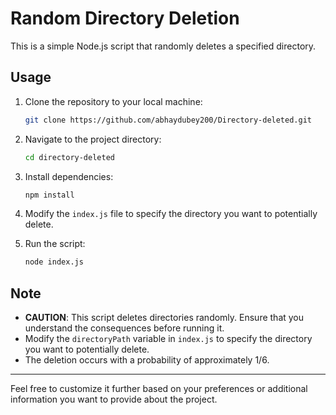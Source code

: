 
# Random Directory Deletion

This is a simple Node.js script that randomly deletes a specified directory.

## Usage

1. Clone the repository to your local machine:

   ```bash
   git clone https://github.com/abhaydubey200/Directory-deleted.git
   ```

2. Navigate to the project directory:

   ```bash
   cd directory-deleted
   ```

3. Install dependencies:

   ```bash
   npm install
   ```

4. Modify the `index.js` file to specify the directory you want to potentially delete.

5. Run the script:

   ```bash
   node index.js
   ```

## Note

- **CAUTION**: This script deletes directories randomly. Ensure that you understand the consequences before running it.
- Modify the `directoryPath` variable in `index.js` to specify the directory you want to potentially delete.
- The deletion occurs with a probability of approximately 1/6.

---

Feel free to customize it further based on your preferences or additional information you want to provide about the project.
